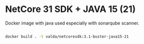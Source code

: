 # NetCore 31 SDK + JAVA 15 (21)

Docker image with java used especially with sonarqube scanner.

```bash

docker build . -t valda/netcoresdk:3.1-buster-java15-21

```